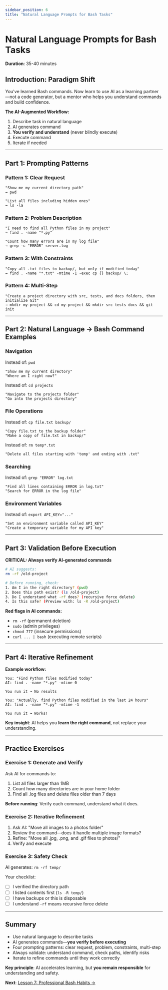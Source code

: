 ```yaml
---
sidebar_position: 6
title: "Natural Language Prompts for Bash Tasks"
---
```


# Natural Language Prompts for Bash Tasks

**Duration**: 35-40 minutes

## Introduction: Paradigm Shift

You've learned Bash commands. Now learn to use AI as a learning partner—not a code generator, but a mentor who helps you understand commands and build confidence.

**The AI-Augmented Workflow:**
1. Describe task in natural language
2. AI generates command
3. **You verify and understand** (never blindly execute)
4. Execute command
5. Iterate if needed

---

## Part 1: Prompting Patterns

### Pattern 1: Clear Request

```
"Show me my current directory path"
→ pwd

"List all files including hidden ones"
→ ls -la
```

### Pattern 2: Problem Description

```
"I need to find all Python files in my project"
→ find . -name "*.py"

"Count how many errors are in my log file"
→ grep -c "ERROR" server.log
```

### Pattern 3: With Constraints

```
"Copy all .txt files to backup/, but only if modified today"
→ find . -name "*.txt" -mtime -1 -exec cp {} backup/ \;
```

### Pattern 4: Multi-Step

```
"Create a project directory with src, tests, and docs folders, then initialize Git"
→ mkdir my-project && cd my-project && mkdir src tests docs && git init
```

---

## Part 2: Natural Language → Bash Command Examples

### Navigation

Instead of: `pwd`
```
"Show me my current directory"
"Where am I right now?"
```

Instead of: `cd projects`
```
"Navigate to the projects folder"
"Go into the projects directory"
```

### File Operations

Instead of: `cp file.txt backup/`
```
"Copy file.txt to the backup folder"
"Make a copy of file.txt in backup/"
```

Instead of: `rm temp*.txt`
```
"Delete all files starting with 'temp' and ending with .txt"
```

### Searching

Instead of: `grep "ERROR" log.txt`
```
"Find all lines containing ERROR in log.txt"
"Search for ERROR in the log file"
```

### Environment Variables

Instead of: `export API_KEY="..."`
```
"Set an environment variable called API_KEY"
"Create a temporary variable for my API key"
```

---

## Part 3: Validation Before Execution

**CRITICAL: Always verify AI-generated commands**

```bash
# AI suggests:
rm -rf /old-project

# Before running, check:
1. Am I in the right directory? (pwd)
2. Does this path exist? (ls /old-project)
3. Do I understand what -rf does? (recursive force delete)
4. Is this safe? (Preview with: ls -R /old-project)
```

**Red flags in AI commands:**
- `rm -rf` (permanent deletion)
- `sudo` (admin privileges)
- `chmod 777` (insecure permissions)
- `curl ... | bash` (executing remote scripts)

---

## Part 4: Iterative Refinement

**Example workflow:**

```
You: "Find Python files modified today"
AI: find . -name "*.py" -mtime 0

You run it → No results

You: "Actually, find Python files modified in the last 24 hours"
AI: find . -name "*.py" -mtime -1

You run it → Works!
```

**Key insight**: AI helps you **learn the right command**, not replace your understanding.

---

## Practice Exercises

### Exercise 1: Generate and Verify

Ask AI for commands to:
1. List all files larger than 1MB
2. Count how many directories are in your home folder
3. Find all .log files and delete files older than 7 days

**Before running**: Verify each command, understand what it does.

### Exercise 2: Iterative Refinement

1. Ask AI: "Move all images to a photos folder"
2. Review the command—does it handle multiple image formats?
3. Refine: "Move all .jpg, .png, and .gif files to photos/"
4. Verify and execute

### Exercise 3: Safety Check

AI generates: `rm -rf temp/`

Your checklist:
- [ ] I verified the directory path
- [ ] I listed contents first (`ls -R temp/`)
- [ ] I have backups or this is disposable
- [ ] I understand `-rf` means recursive force delete

---

## Summary

- Use natural language to describe tasks
- AI generates commands—**you verify before executing**
- Four prompting patterns: clear request, problem, constraints, multi-step
- Always validate: understand command, check paths, identify risks
- Iterate to refine commands until they work correctly

**Key principle**: AI accelerates learning, but **you remain responsible** for understanding and safety.

**Next**: [Lesson 7: Professional Bash Habits →](./07-professional-habits.md)
